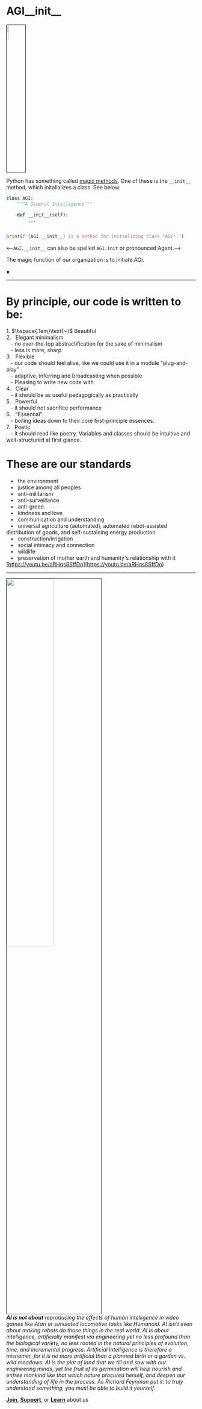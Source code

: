 # AGI\_\_init\_\_

<img width="10%" style="border:1px solid black;"  src="https://i.imgur.com/rjwzDCe.png">

Python has something called [magic methods](https://rszalski.github.io/magicmethods/). One of these is the ```__init__``` method, which initalializes a class. See below:

```python
class AGI:
    """A General Intelligence"""

    def __init__(self):
        ...


print(f'{AGI.__init__} is a method for initializing class "AGI".')
```

<--```AGI.__init__``` can also be spelled ```AGI.init``` or pronounced Agent.-->

The magic function of our organization is to initiate AGI.

∎

---

# By principle, our code is written to be:
<!-- 1. Beautiful
2. Elegant minimalism 
<br>&nbsp;&nbsp;&nbsp;- no over-the-top abstractification for the sake of minimalism
<br>&nbsp;&nbsp;&nbsp;- less is more, sharp
3. Flexible
<br> &nbsp;&nbsp;&nbsp;- our code should feel alive, like we could use it in a module "plug-and-play"
<br>&nbsp;&nbsp;&nbsp;- adaptive, inferring and broadcasting when possible
<br>&nbsp;&nbsp;&nbsp;- Pleasing to write new code with
4. Clear
<br>&nbsp;&nbsp;&nbsp;- it should be as useful pedagogically as practically
5. Powerful
<br> &nbsp;&nbsp;&nbsp;- it should not sacrifice performance
6. "Essential"
<br>&nbsp;&nbsp;&nbsp;- boiling ideas down to their core first-principle essences.
7. Poetic
<br>&nbsp;&nbsp;&nbsp;- it should read like poetry. Variables and classes should be intuitive and well-structured at first glance. -->

<p>1. $\hspace{.1em}\text{~}$ Beautiful
<br>2. &nbsp; Elegant minimalism 
<br>&nbsp;&nbsp;&nbsp;- no over-the-top abstractification for the sake of minimalism
<br>&nbsp;&nbsp;&nbsp;- less is more, sharp
<br>3. &nbsp; Flexible
<br> &nbsp;&nbsp;&nbsp;- our code should feel alive, like we could use it in a module "plug-and-play"
<br>&nbsp;&nbsp;&nbsp;- adaptive, inferring and broadcasting when possible
<br>&nbsp;&nbsp;&nbsp;- Pleasing to write new code with
<br>4. &nbsp; Clear
<br>&nbsp;&nbsp;&nbsp;- it should be as useful pedagogically as practically
<br>5. &nbsp; Powerful
<br> &nbsp;&nbsp;&nbsp;- it should not sacrifice performance
<br>6. &nbsp; "Essential"
<br>&nbsp;&nbsp;&nbsp;- boiling ideas down to their core first-principle essences.
<br>7. &nbsp; Poetic
<br>&nbsp;&nbsp;&nbsp;- it should read like poetry. Variables and classes should be intuitive and well-structured at first glance.</p>

# These are our standards

&ensp; $\scriptstyle\bullet$ &nbsp; the environment<br>
&ensp; $\scriptstyle\bullet$ &nbsp; justice among all peoples<br>
&ensp; $\scriptstyle\bullet$ &nbsp; anti-militarism<br>
&ensp; $\scriptstyle\bullet$ &nbsp; anti-surveillance<br>
&ensp; $\scriptstyle\bullet$ &nbsp; anti-greed<br>
&ensp; $\scriptstyle\bullet$ &nbsp; kindness and love<br>
&ensp; $\scriptstyle\bullet$ &nbsp; communication and understanding<br>
&ensp; $\scriptstyle\bullet$ &nbsp; universal agriculture (automated), automated robot-assisted distribution of goods, and self-sustaining energy production<br>
&ensp; $\scriptstyle\bullet$ &nbsp; construction/irrigation<br>
&ensp; $\scriptstyle\bullet$ &nbsp; social intimacy and connection<br>
&ensp; $\scriptstyle\bullet$ &nbsp; wildlife<br>
&ensp; $\scriptstyle\bullet$ &nbsp; preservation of mother earth and humanity's relationship with it
<br>[https://youtu.be/aRHqs8SffDo](https://youtu.be/aRHqs8SffDo)</br>

<!-- * the environment
* justice among all peoples
* anti-militarism
* anti-surveillance
* anti-greed
* kindness and love
* communication and understanding
* universal agriculture (automated), automated robot-assisted distribution of goods, and self-sustaining energy production
* construction/irrigation
* social intimacy and connection
* wildlife
* preservation of mother earth and humanity's relationship with it

[https://youtu.be/aRHqs8SffDo](https://youtu.be/aRHqs8SffDo) -->
 
---

 <p align="left">
<img width="50%" style="border:1px solid black;"  src="https://i.imgur.com/YWndtJc.jpeg">
 <br><i><b>AI is not about</b> reproducing the effects of human intelligence in video games like Atari or simulated locomotive tasks like Humanoid. AI isn't even about making robots do those things in the real world. AI is about intelligence, artificially manifest via engineering yet no less profound than the biological variety, no less rooted in the natural principles of evolution, time, and incremental progress. Artificial Intelligence is therefore a misnomer, for it is no more artificial than a planned birth or a garden vs. wild meadows. AI is the plot of land that we till and sow with our engineering minds, yet the fruit of its germination will help nourish and enfree mankind like that which nature procured herself, and deepen our understanding of life in the process. As Richard Feynman put it: to truly understand something, you must be able to build it yourself.</i>
</p>

<!-- <img width="33%" style="border:1px solid black;"  src="https://i.imgur.com/YWndtJc.jpeg"> -->

**[Join]()**, **[Support]()**, or **[Learn]()** about us

<!-- *__AI is not about__ reproducing the effects of human intelligence in video games like Atari or simulated locomotive tasks like Humanoid. AI isn't even about making robots do those things in the real world. AI is about intelligence, artificially manifest via engineering yet no less profound than the biological variety, no less rooted in the natural principles of evolution, time, and incremental progress. Artificial Intelligence is therefore a misnomer, for it is no more artificial than a planned birth or a garden vs. wild meadows. AI is the plot of land that we till and sow with our engineering minds, yet the fruit of its germination will help nourish and enfree mankind like that which nature procured herself, and deepen our understanding of life in the process. As Richard Feynman put it: to truly understand something, you must be able to build it yourself.*

## Principles

> "If you can't explain it simply, you don't understand it well enough"
>
> -*Albert Einstein*

In our code, we strive for:

- *Minimalism*
- *Beauty*
- *Pedagogical clarity*
- *SOTA performance*

All 4.

On a broader level:

- *Humanity before mechanization*
- *Heart before calloused mind*
- *The earth and sky, mountains and brooks, fauna and flora, before industrialization*

Politically:

- *Environmentalism*
- *Democratization*
- *Equity*

And going a step further:

- *Anti-militarism*
- *Anti-surveillance*

The latter two are less frequently cited by other, leading institutions.

## Our Pledge

We will always put humanity, nature, and Mother Earth first, ahead in the queue before money, bottom line, propriety, or even the art itself.

We will make technology that frees humankind to pursue the passions and callings of the spirit, not further enslave it beneath illusory mists of technological luxury, leaving no footprint of harm on the mental, physical, or spiritual spheres of biological existence. 

---

Python has something called [magic methods](https://rszalski.github.io/magicmethods/). One of these is the ```__init__``` method, which initalializes a class. See below:

```python
class AGI:
    """A General Intelligence"""

    def __init__(self):
        ...


print(f'{AGI.__init__} is a method for initializing AGI.')
```

The magic function of our organization is to initiate AGI. ∎ -->
